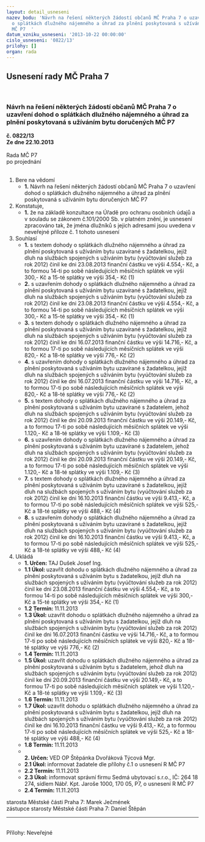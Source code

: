 ```yaml
---
layout: detail_usneseni
nazev_bodu: 'Návrh na řešení některých žádostí občanů MČ Praha 7 o uzavření dohod
  o splátkách dlužného nájemného a úhrad za plnění poskytovaná s užíváním bytu doručených
  MČ P7  '
datum_vzniku_usneseni: '2013-10-22 00:00:00'
cislo_usneseni: '0822/13'
prilohy: []
organ: rada
---
```

<div id="ucUsn_pList" class="usn">
	<span><h2>Usnesení rady MČ Praha 7 </h2>
<br></span><div class="standBody">
<span><h3>Návrh na řešení některých žádostí občanů MČ Praha 7 o uzavření dohod o splátkách dlužného nájemného a úhrad za plnění poskytovaná s užíváním bytu doručených MČ P7  </h3></span><div class="center">
		<strong>č. 0822/13</strong><br>
	</div>
<div class="center">
		<strong>Ze dne 22.10.2013</strong><br><br>
	</div>Rada MČ P7<br> po projednání<br><br><ol>
<li>Bere na vědomí<ul><li>
<strong>1.</strong> Návrh na řešení některých žádostí občanů MČ Praha 7 o uzavření dohod o splátkách dlužného nájemného a úhrad za plnění poskytovaná s užíváním bytu doručených MČ P7  </li></ul>
</li>
<li>Konstatuje,<ul><li>
<strong>1.</strong> že na základě konzultace na Úřadě pro ochranu osobních údajů a v souladu se zákonem č.101/2000 Sb. v platném znění, je usnesení zpracováno tak, že jména dlužníků s jejich adresami jsou uvedena v neveřejné příloze č. 1 tohoto usnesení </li></ul>
</li>
<li>Souhlasí<ul>
<li>
<strong>1.</strong> s textem dohody o splátkách dlužného nájemného a úhrad za plnění poskytovaná s užíváním bytu uzavírané s žadatelkou, jejíž dluh na službách spojených s užíváním bytu (vyúčtování služeb za rok 2012) činil ke dni 23.08.2013 finanční částku ve výši 4.554,- Kč, a to formou 14-ti  po sobě následujících měsíčních splátek ve výši 300,- Kč a 15-té splátky ve výši 354,- Kč (1) </li>
<li>
<strong>2.</strong> s uzavřením dohody o splátkách dlužného nájemného a úhrad za plnění poskytovaná s užíváním bytu uzavírané s žadatelkou, jejíž dluh na službách spojených s užíváním bytu (vyúčtování služeb za rok 2012) činil ke dni 23.08.2013 finanční částku ve výši 4.554,- Kč, a to formou 14-ti  po sobě následujících měsíčních splátek ve výši 300,- Kč a 15-té splátky ve výši 354,- Kč (1) </li>
<li>
<strong>3.</strong> s textem dohody o splátkách dlužného nájemného a úhrad za plnění poskytovaná s užíváním bytu uzavírané s žadatelkou, jejíž dluh na službách spojených s užíváním bytu (vyúčtování služeb za rok 2012) činil ke dni 16.07.2013 finanční částku ve výši 14.716,- Kč, a to formou 17-ti  po sobě následujících měsíčních splátek ve výši 820,- Kč a 18-té splátky ve výši 776,- Kč (2) </li>
<li>
<strong>4.</strong> s uzavřením dohody o splátkách dlužného nájemného a úhrad za plnění poskytovaná s užíváním bytu uzavírané s žadatelkou, jejíž dluh na službách spojených s užíváním bytu (vyúčtování služeb za rok 2012) činil ke dni 16.07.2013 finanční částku ve výši 14.716,- Kč, a to formou 17-ti  po sobě následujících měsíčních splátek ve výši 820,- Kč a 18-té splátky ve výši 776,- Kč (2)  </li>
<li>
<strong>5.</strong> s textem dohody o splátkách dlužného nájemného a úhrad za plnění poskytovaná s užíváním bytu uzavírané s žadatelem, jehož dluh na službách spojených s užíváním bytu (vyúčtování služeb za rok 2012) činil ke dni 20.09.2013 finanční částku ve výši 20.149,- Kč, a to formou 17-ti  po sobě následujících měsíčních splátek ve výši 1.120,- Kč a 18-té splátky ve výši 1.109,- Kč (3) </li>
<li>
<strong>6.</strong> s uzavřením dohody o splátkách dlužného nájemného a úhrad za plnění poskytovaná s užíváním bytu uzavírané s žadatelem, jehož dluh na službách spojených s užíváním bytu (vyúčtování služeb za rok 2012) činil ke dni 20.09.2013 finanční částku ve výši 20.149,- Kč, a to formou 17-ti  po sobě následujících měsíčních splátek ve výši 1.120,- Kč a 18-té splátky ve výši 1.109,- Kč (3) </li>
<li>
<strong>7.</strong> s textem dohody o splátkách dlužného nájemného a úhrad za plnění poskytovaná s užíváním bytu uzavírané s žadatelkou, jejíž dluh na službách spojených s užíváním bytu (vyúčtování služeb za rok 2012) činil ke dni 16.10.2013 finanční částku ve výši 9.413,- Kč, a to formou 17-ti  po sobě následujících měsíčních splátek ve výši  525,- Kč a 18-té splátky ve výši  488,- Kč (4) </li>
<li>
<strong>8.</strong> s uzavřením dohody o splátkách dlužného nájemného a úhrad za plnění poskytovaná s užíváním bytu uzavírané s žadatelkou, jejíž dluh na službách spojených s užíváním bytu (vyúčtování služeb za rok 2012) činil ke dni 16.10.2013 finanční částku ve výši 9.413,- Kč, a to formou 17-ti  po sobě následujících měsíčních splátek ve výši  525,- Kč a 18-té splátky ve výši  488,- Kč (4) </li>
</ul>
</li>
<li>Ukládá<ul>
<li>
<strong>1. Určen: </strong>TAJ Dušek Josef Ing.</li>
<li>
<strong>1.1 Úkol: </strong>uzavřít dohodu o splátkách dlužného nájemného a úhrad za plnění poskytovaná s užíváním bytu s žadatelkou, jejíž dluh na službách spojených s užíváním bytu (vyúčtování služeb za rok 2012) činil ke dni 23.08.2013 finanční částku ve výši 4.554,- Kč, a to formou 14-ti  po sobě následujících měsíčních splátek ve výši 300,- Kč a 15-té splátky ve výši 354,- Kč (1) </li>
<li>
<strong>1.2 Termín: </strong>11.11.2013</li>
<li>
<strong>1.3 Úkol: </strong>uzavřít dohodu o splátkách dlužného nájemného a úhrad za plnění poskytovaná s užíváním bytu s žadatelkou, jejíž dluh na službách spojených s užíváním bytu (vyúčtování služeb za rok 2012) činil ke dni 16.07.2013 finanční částku ve výši 14.716,- Kč, a to formou 17-ti  po sobě následujících měsíčních splátek ve výši 820,- Kč a 18-té splátky ve výši 776,- Kč (2) </li>
<li>
<strong>1.4 Termín: </strong>11.11.2013</li>
<li>
<strong>1.5 Úkol: </strong>uzavřít dohodu o splátkách dlužného nájemného a úhrad za plnění poskytovaná s užíváním bytu s žadatelem, jehož dluh na službách spojených s užíváním bytu (vyúčtování služeb za rok 2012) činil ke dni 20.09.2013 finanční částku ve výši 20.149,- Kč, a to formou 17-ti  po sobě následujících měsíčních splátek ve výši 1.120,- Kč a 18-té splátky ve výši 1.109,- Kč (3) </li>
<li>
<strong>1.6 Termín: </strong>11.11.2013</li>
<li>
<strong>1.7 Úkol: </strong>uzavřít dohodu o splátkách dlužného nájemného a úhrad za plnění poskytovaná s užíváním bytu s žadatelkou, jejíž dluh na službách spojených s užíváním bytu (vyúčtování služeb za rok 2012) činil ke dni 16.10.2013 finanční částku ve výši 9.413,- Kč, a to formou 17-ti  po sobě následujících měsíčních splátek ve výši  525,- Kč a 18-té splátky ve výši  488,- Kč (4) </li>
<li>
<strong>1.8 Termín: </strong>11.11.2013</li>
<li>
<strong><br>2. Určen: </strong>VED OP Štěpánka Dvořáková Týcová Mgr.</li>
<li>
<strong>2.1 Úkol: </strong>informovat žadatele dle přílohy č.1 o usnesení R MČ P7</li>
<li>
<strong>2.2 Termín: </strong>11.11.2013</li>
<li>
<strong>2.3 Úkol: </strong>informovat správní firmu Sedmá ubytovací s.r.o., IČ: 264 18 274, sídlem Nábř. Kpt. Jaroše 1000, 170 05, P7, o usnesení R MČ P7</li>
<li>
<strong>2.4 Termín: </strong>11.11.2013</li>
</ul>
</li>
</ol>starosta Městské části Praha 7: Marek Ječmének<br>zástupce starosty Městské části Praha 7: Daniel Štěpán <hr>
<br>Přílohy: Neveřejné</div>
</div>